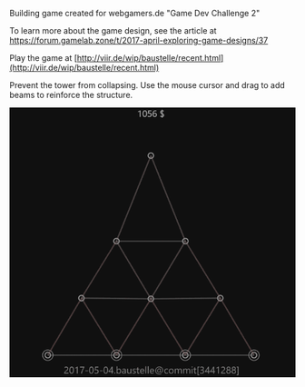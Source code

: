 Building game created for webgamers.de "Game Dev Challenge 2"

To learn more about the game design, see the article at https://forum.gamelab.zone/t/2017-april-exploring-game-designs/37

Play the game at [http://viir.de/wip/baustelle/recent.html](http://viir.de/wip/baustelle/recent.html)

Prevent the tower from collapsing.
Use the mouse cursor and drag to add beams to reinforce the structure.

![Screenshot of version at commit 3441288](/devlog/2017-05-04.baustelle.at-commit[3441288].gif?raw=true)

